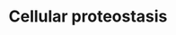 ---
annotations:
- id: PW:0000101
  parent: regulatory pathway
  type: Pathway Ontology
  value: translation pathway
- id: PW:0000269
  parent: classic metabolic pathway
  type: Pathway Ontology
  value: protein folding pathway
authors:
- Annabaya
- Marvin M2
- Eweitz
- Egonw
description: In order to maintain protein homeostasis and cell function, cells are
  constantly synthesizing as well as degrading proteins. This is especially important
  when proteins are misfolded, due to extra- or intracellular stress or a genetic
  mutation, as this is the basis for many diseases. This pathway shows the major events
  which are involved in proteostasis.
last-edited: 2021-05-22
ndex: b54957ed-8b71-11eb-9e72-0ac135e8bacf
organisms:
- Homo sapiens
redirect_from:
- /index.php/Pathway:WP4918
- /instance/WP4918
- /instance/WP4918_rr123419
revision: r123419
schema-jsonld:
- '@context': https://schema.org/
  '@id': https://wikipathways.github.io/pathways/WP4918.html
  '@type': Dataset
  creator:
    '@type': Organization
    name: WikiPathways
  description: In order to maintain protein homeostasis and cell function, cells are
    constantly synthesizing as well as degrading proteins. This is especially important
    when proteins are misfolded, due to extra- or intracellular stress or a genetic
    mutation, as this is the basis for many diseases. This pathway shows the major
    events which are involved in proteostasis.
  keywords:
  - CHIP
  - Hsp110
  - Hsp40
  - Hsp70
  - Hsp90
  - PFDN1
  - PFDN2
  - PFDN3
  - PFDN4
  - PFDN5
  - PFDN6
  license: CC0
  name: Cellular proteostasis
seo: CreativeWork
title: Cellular proteostasis
wpid: WP4918
---